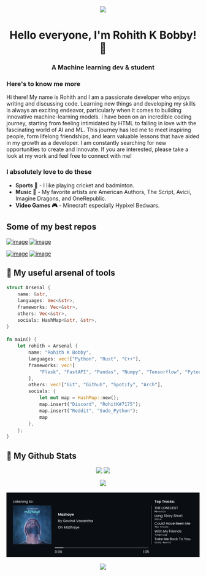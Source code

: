 <!-- Display the assets/profile.png image as rounded -->
<p align="center" style="margin: 0; border-radius: 100px;">
    <image src="https://i.pinimg.com/736x/02/58/cb/0258cbb9ea0177551aed28c64716d5d4.jpg" height="auto" width="200" />
</p>

<h1 align="center">Hello everyone, I'm Rohith K Bobby! 👋</h1>

<h3 align="center">A Machine learning dev & student</h3>

### Here's to know me more

Hi there! My name is Rohith and I am a passionate developer who enjoys writing and discussing code. Learning new things and developing my skills is always an exciting endeavor, particularly when it comes to building innovative machine-learning models. I have been on an incredible coding journey, starting from feeling intimidated by HTML to falling in love with the fascinating world of AI and ML. This journey has led me to meet inspiring people, form lifelong friendships, and learn valuable lessons that have aided in my growth as a developer. I am constantly searching for new opportunities to create and innovate. If you are interested, please take a look at my work and feel free to connect with me!

### I absolutely love to do these

- **Sports 🏏** - I like playing cricket and badminton.
- **Music 🎵** - My favorite artists are American Authors, The Script, Avicii, Imagine Dragons, and OneRepublic.
- **Video Games 🎮** - Minecraft especially Hypixel Bedwars.

## Some of my best repos

[![image](https://github-readme-stats.vercel.app/api/pin/?username=Rohith04MVK&repo=AI-Art-Generator&theme=tokyonight)](https://github.com/Rohith04MVK/AI-Art-Generator) [![image](https://github-readme-stats.vercel.app/api/pin/?username=Deep-Alchemy&repo=Mini-Keras&theme=tokyonight)](https://github.com/Rohith04MVK/Mini-Keras)

[![image](https://github-readme-stats.vercel.app/api/pin/?username=Rohith04MVK&repo=Brain-Tumor-Segmentation-And-Classification&theme=tokyonight)](https://github.com/Rohith04MVK/Brain-Tumor-Segmentation-And-Classification) [![image](https://github-readme-stats.vercel.app/api/pin/?username=Rohith04MVK&repo=Recolor&theme=tokyonight)](https://github.com/Rohith04MVK/Recolor)

## 🔧 My useful arsenal of tools

```rust
struct Arsenal {
    name: &str,
    languages: Vec<&str>,
    frameworks: Vec<&str>,
    others: Vec<&str>,
    socials: HashMap<&str, &str>,
}

fn main() {
    let rohith = Arsenal {
        name: "Rohith K Bobby",
        languages: vec!["Python", "Rust", "C++"],
        frameworks: vec![
            "Flask", "FastAPI", "Pandas", "Numpy", "Tensorflow", "Pytorch"
        ],
        others: vec!["Git", "Github", "Spotify", "Arch"],
        socials: {
            let mut map = HashMap::new();
            map.insert("Discord", "RohitK#7175");
            map.insert("Reddit", "Sudo_Python");
            map
        },
    };
}
```

## 📌 My Github Stats

<p align=center>
    <img src="https://github-readme-stats.vercel.app/api?username=Rohith04MVK&show_icons=true&theme=tokyonight"/> <img src="https://github-readme-stats.vercel.app/api/top-langs/?username=Rohith04MVK&layout=compact&theme=tokyonight"/>
</p>

<p align=center>
    <img src="https://github-readme-streak-stats.herokuapp.com/?user=Rohith04MVK&theme=tokyonight">
</p>

<p align=center>
    <img src="spotify/spotify-banner.jpeg" alt="spotify-readme-card"/>
</p>
<p align="center">
    <img src="https://raw.githubusercontent.com/catppuccin/catppuccin/main/assets/footers/gray0_ctp_on_line.svg">
</p>

